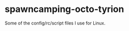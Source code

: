 spawncamping-octo-tyrion
========================

Some of the config/rc/script files I use for Linux.
